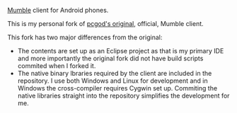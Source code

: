 [Mumble](http://mumble.sourceforge.net) client for Android phones.

This is my personal fork of [pcgod's original](/pcgod/mumble-android),
official, Mumble client.

This fork has two major differences from the original:
- The contents are set up as an Eclipse project as that is my primary
IDE and more importantly the original fork did not have build scripts
commited when I forked it.
- The native binary lbraries required by the client are included in the
repository. I use both Windows and Linux for development and in Windows
the cross-compiler requires Cygwin set up. Commiting the native libraries
straight into the repository simplifies the development for me.


